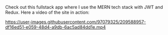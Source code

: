 Check out this fullstack app where I use the MERN tech stack with JWT and Redux.
Here a video of the site in action:

https://user-images.githubusercontent.com/97079325/209588957-df16ed51-e059-48d4-a9db-6ac5ad84dd1e.mp4

